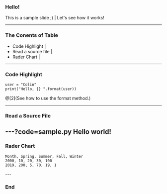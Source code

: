 ### Hello!

This is a sample slide ;) | Let's see how it works!

---

### The Conents of Table
- Code Highlight |
- Read a source file |
- Rader Chart |

---

### Code Highlight

```
user = "Colin"
print("Hello, {} ".format(user))
```
@[2](See how to use the format method.)

---

### Read a Source File
---?code=sample.py
Hello world!
---

### Rader Chart
<canvas data-chart="radar">

    Month, Spring, Summer, Fall, Winter
    2000, 10, 20, 30, 100
    2019, 200, 5, 70, 19, 1

</canvas>
---

### End
